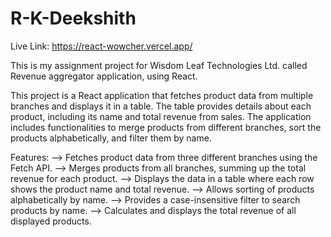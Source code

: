 # R-K-Deekshith
Live Link: https://react-wowcher.vercel.app/

This is my assignment project for Wisdom Leaf Technologies Ltd. called Revenue aggregator application, using React.

This project is a React application that fetches product data from multiple branches and displays it in a table. 
The table provides details about each product, including its name and total revenue from sales. 
The application includes functionalities to merge products from different branches, sort the products alphabetically, and filter them by name.

Features:
--> Fetches product data from three different branches using the Fetch API. 
--> Merges products from all branches, summing up the total revenue for each product.
--> Displays the data in a table where each row shows the product name and total revenue. 
--> Allows sorting of products alphabetically by name.
--> Provides a case-insensitive filter to search products by name.
--> Calculates and displays the total revenue of all displayed products.
